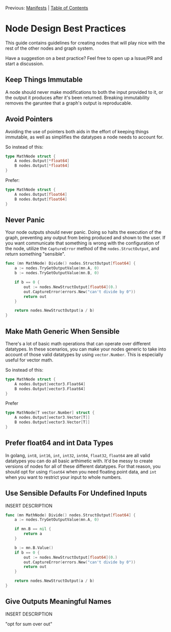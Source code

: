 Previous: [Manifests](./CreatingManifests.md) | [Table of Contents](../README.md)

# Node Design Best Practices

This guide contains guidelines for creating nodes that will play nice with the rest of the other nodes and graph system.

Have a suggestion on a best practice? Feel free to open up a Issue/PR and start a discussion.

## Keep Things Immutable

A node should never make modifications to both the input provided to it, or the output it produces after it's been returned. Breaking immutability removes the garuntee that a graph's output is reproducable. 

## Avoid Pointers

Avoiding the use of pointers both aids in the effort of keeping things immutable, as well as simplifies the datatypes a node needs to account for.

So instead of this:

```go
type MathNode struct {
	A nodes.Output[*float64]
	B nodes.Output[*float64]
}
```

Prefer:

```go
type MathNode struct {
	A nodes.Output[float64]
	B nodes.Output[float64]
}
```

## Never Panic

Your node outputs should never panic. Doing so halts the execution of the graph, preventing any output from being produced and shown to the user. If you want communicate that something is wrong with the configuration of the node, utilize the `CaptureError` method of the `nodes.StructOutput`, and return something "sensible".

```go
func (mn MathNode) Divide() nodes.StructOutput[float64] {
    a := nodes.TryGetOutputValue(mn.A, 0)
    b := nodes.TryGetOutputValue(mn.B, 0)

    if b == 0 {
        out := nodes.NewStructOutput[float64](0.)
        out.CaptureError(errors.New("can't divide by 0"))
        return out
    }

	return nodes.NewStructOutput(a / b)
}
```

## Make Math Generic When Sensible

There's a lot of basic math operations that can operate over different datatypes. In these scenarios, you can make your nodes generic to take into account of those valid datatypes by using `vector.Number`. This is especially useful for vector math.

So instead of this:

```go
type MathNode struct {
	A nodes.Output[vector3.Float64]
	B nodes.Output[vector3.Float64]
}
```

Prefer

```go
type MathNode[T vector.Number] struct {
	A nodes.Output[vector3.Vector[T]]
	B nodes.Output[vector3.Vector[T]]
}
```

## Prefer float64 and int Data Types

In golang, `int8`, `int16`, `int`, `int32`, `int64`, `float32`, `float64` are all valid datatypes you can do all basic arthimetic with. It'd be messy to create versions of nodes for all of these different datatypes. For that reason, you should opt for using `float64` when you need floating point data, and `int` when you want to restrict your input to whole numbers.

## Use Sensible Defaults For Undefined Inputs

INSERT DESCRIPTION

```go
func (mn MathNode) Divide() nodes.StructOutput[float64] {
    a := nodes.TryGetOutputValue(mn.A, 0)

    if mn.B == nil {
        return a
    }

    b := mn.B.Value()
    if b == 0 {
        out := nodes.NewStructOutput[float64](0.)
        out.CaptureError(errors.New("can't divide by 0"))
        return out
    }

	return nodes.NewStructOutput(a / b)
}
```

## Give Outputs Meaningful Names

INSERT DESCRIPTION

"opt for sum over out"

